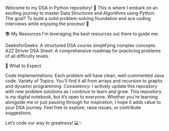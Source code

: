 Welcome to my DSA in Python repository! 🚀 This is where I embark on an exciting journey to master Data Structures and Algorithms using Python. The goal? To build a solid problem-solving foundation and ace coding interviews while enjoying the process! 🎯

📚 My Resources
I'm leveraging the best resources out there to guide me:

GeeksforGeeks: A structured DSA course simplifying complex concepts.
A2Z Striver DSA Sheet: A comprehensive roadmap for practicing problems of all difficulty levels.

🌟 What to Expect

Code Implementations: Each problem will have clean, well-commented Java code.
Variety of Topics: You'll find it all from arrays and recursion to graphs and dynamic programming.
Consistency: I actively update this repository with new problem solutions as I continue to learn and grow.
This repository is my digital notebook, but it’s open to everyone. Whether you're learning alongside me or just passing through for inspiration, I hope it adds value to your DSA journey. Feel free to explore, raise issues, or contribute suggestions.

Let’s code our way to greatness! 💻✨
